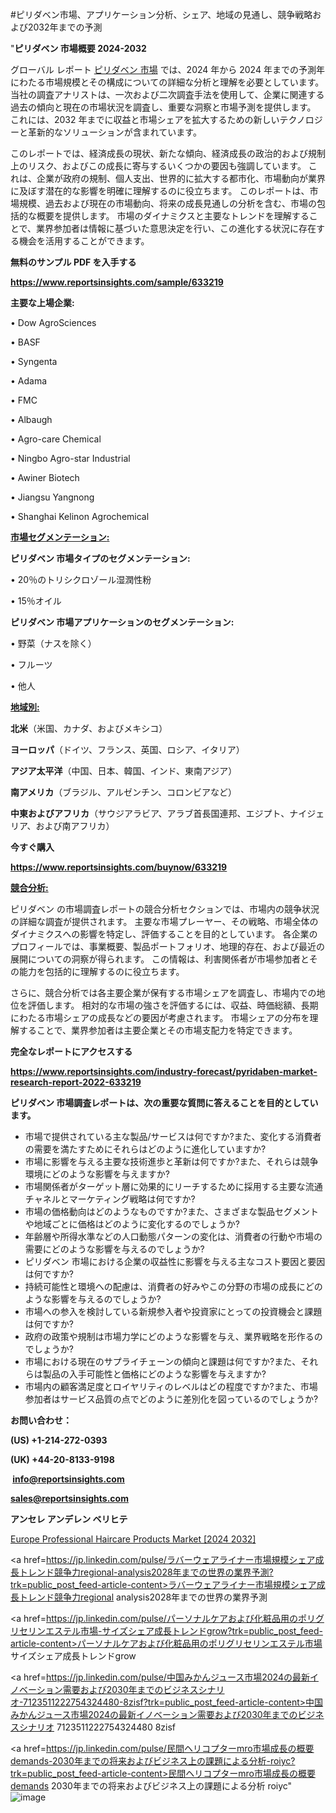 #ピリダベン市場、アプリケーション分析、シェア、地域の見通し、競争戦略および2032年までの予測

"<strong>ピリダベン 市場概要 2024-2032</strong>

グローバル レポート <a href=https://www.reportsinsights.com/sample/633219>ピリダベン 市場</a> では、2024 年から 2024 年までの予測年にわたる市場規模とその構成についての詳細な分析と理解を必要としています。 当社の調査アナリストは、一次および二次調査手法を使用して、企業に関連する過去の傾向と現在の市場状況を調査し、重要な洞察と市場予測を提供します。 これには、2032 年までに収益と市場シェアを拡大​​するための新しいテクノロジーと革新的なソリューションが含まれています。

このレポートでは、経済成長の現状、新たな傾向、経済成長の政治的および規制上のリスク、およびこの成長に寄与するいくつかの要因も強調しています。 これは、企業が政府の規制、個人支出、世界的に拡大する都市化、市場動向が業界に及ぼす潜在的な影響を明確に理解するのに役立ちます。 このレポートは、市場規模、過去および現在の市場動向、将来の成長見通しの分析を含む、市場の包括的な概要を提供します。 市場のダイナミクスと主要なトレンドを理解することで、業界参加者は情報に基づいた意思決定を行い、この進化する状況に存在する機会を活用することができます。

<strong><b>無料のサンプル PDF を入手する</b></strong>

<a href=https://www.reportsinsights.com/sample/633219><strong><u>https://www.reportsinsights.com/sample/633219</u></strong></a>

<strong>主要な上場企業:</strong>

• Dow AgroSciences

• BASF

• Syngenta

• Adama

• FMC

• Albaugh

• Agro-care Chemical

• Ningbo Agro-star Industrial

• Awiner Biotech

• Jiangsu Yangnong

• Shanghai Kelinon Agrochemical

<strong><u>市場セグメンテーション</u></strong><strong><u>:</u></strong>

<strong>ピリダベン 市場タイプのセグメンテーション:</strong>

• 20％のトリシクロゾール湿潤性粉

• 15％オイル

<strong>ピリダベン 市場アプリケーションのセグメンテーション:</strong>

• 野菜（ナスを除く）

• フルーツ

• 他人

<strong><u>地域別</u></strong><strong><u>:</u></strong>

<strong>北米</strong>（米国、カナダ、およびメキシコ）

<strong>ヨーロッパ</strong>（ドイツ、フランス、英国、ロシア、イタリア）

<strong>アジア太平洋</strong>（中国、日本、韓国、インド、東南アジア）

<strong>南アメリカ</strong>（ブラジル、アルゼンチン、コロンビアなど）

<strong>中東およびアフリカ</strong>（サウジアラビア、アラブ首長国連邦、エジプト、ナイジェリア、および南アフリカ）

<strong>今すぐ購入</strong>

<a href=https://www.reportsinsights.com/buynow/633219><strong><u>https://www.reportsinsights.com/buynow/633219</u></strong></a>

<strong><u>競合分析:</u></strong>

ピリダベン の市場調査レポートの競合分析セクションでは、市場内の競争状況の詳細な調査が提供されます。 主要な市場プレーヤー、その戦略、市場全体のダイナミクスへの影響を特定し、評価することを目的としています。 各企業のプロフィールでは、事業概要、製品ポートフォリオ、地理的存在、および最近の展開についての洞察が得られます。 この情報は、利害関係者が市場参加者とその能力を包括的に理解するのに役立ちます。

さらに、競合分析では各主要企業が保有する市場シェアを調査し、市場内での地位を評価します。 相対的な市場の強さを評価するには、収益、時価総額、長期にわたる市場シェアの成長などの要因が考慮されます。 市場シェアの分布を理解することで、業界参加者は主要企業とその市場支配力を特定できます。

<strong>完全なレポートにアクセスする</strong>

<a href=https://www.reportsinsights.com/industry-forecast/pyridaben-market-research-report-2022-633219><strong><u><b>https://www.reportsinsights.com/industry-forecast/pyridaben-market-research-report-2022-633219</b></u></strong></a>

<strong><b>ピリダベン 市場調査レポートは、次の重要な質問に答えることを目的としています。</b></strong>
<ul>
  <li>市場で提供されている主な製品/サービスは何ですか?また、変化する消費者の需要を満たすためにそれらはどのように進化していますか?</li>
  <li>市場に影響を与える主要な技術進歩と革新は何ですか?また、それらは競争環境にどのような影響を与えますか?</li>
  <li>市場関係者がターゲット層に効果的にリーチするために採用する主要な流通チャネルとマーケティング戦略は何ですか?</li>
  <li>市場の価格動向はどのようなものですか?また、さまざまな製品セグメントや地域ごとに価格はどのように変化するのでしょうか?</li>
  <li>年齢層や所得水準などの人口動態パターンの変化は、消費者の行動や市場の需要にどのような影響を与えるのでしょうか?</li>
  <li>ピリダベン 市場における企業の収益性に影響を与える主なコスト要因と要因は何ですか?</li>
  <li>持続可能性と環境への配慮は、消費者の好みやこの分野の市場の成長にどのような影響を与えるのでしょうか?</li>
  <li>市場への参入を検討している新規参入者や投資家にとっての投資機会と課題は何ですか?</li>
  <li>政府の政策や規制は市場力学にどのような影響を与え、業界戦略を形作るのでしょうか?</li>
  <li>市場における現在のサプライチェーンの傾向と課題は何ですか?また、それらは製品の入手可能性と価格にどのような影響を与えますか?</li>
  <li>市場内の顧客満足度とロイヤリティのレベルはどの程度ですか?また、市場参加者はサービス品質の点でどのように差別化を図っているのでしょうか?</li>
</ul>
<strong>お問い合わせ：</strong>

<strong>(US) +1-214-272-0393</strong>

<strong>(UK) +44-20-8133-9198</strong>

<strong> </strong><a href=info@reportsinsights.com><strong><u>info@reportsinsights.com</u></strong></a>

<a href=sales@reportsinsights.com><strong><u>sales@reportsinsights.com</u></strong></a>

<strong>アンセレ アンデレン ベリヒテ</strong>

<a href=https://www.linkedin.com/pulse/europe-professional-haircare-products-market-analysis-ckikf/>Europe Professional Haircare Products Market [2024 2032]</a>

<a href=https://jp.linkedin.com/pulse/ラバーウェアライナー市場規模シェア成長トレンド競争力regional-analysis2028年までの世界の業界予測?trk=public_post_feed-article-content>ラバーウェアライナー市場規模シェア成長トレンド競争力regional analysis2028年までの世界の業界予測</a>

<a href=https://jp.linkedin.com/pulse/パーソナルケアおよび化粧品用のポリグリセリンエステル市場-サイズシェア成長トレンドgrow?trk=public_post_feed-article-content>パーソナルケアおよび化粧品用のポリグリセリンエステル市場 サイズシェア成長トレンドgrow</a>

<a href=https://jp.linkedin.com/pulse/中国みかんジュース市場2024の最新イノベーション需要および2030年までのビジネスシナリオ-7123511222754324480-8zisf?trk=public_post_feed-article-content>中国みかんジュース市場2024の最新イノベーション需要および2030年までのビジネスシナリオ 7123511222754324480 8zisf</a>

<a href=https://jp.linkedin.com/pulse/民間ヘリコプターmro市場成長の概要demands-2030年までの将来およびビジネス上の課題による分析-roiyc?trk=public_post_feed-article-content>民間ヘリコプターmro市場成長の概要demands 2030年までの将来およびビジネス上の課題による分析 roiyc</a>"
![image](https://github.com/aakesh123242/RIMarket/assets/158431203/2dbac492-7f35-48d2-b0b1-3b501c81cf6a)
